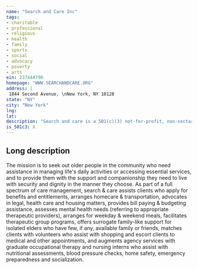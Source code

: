 ```yaml
---
name: "Search and Care Inc"
tags:
- charitable
- professional
- religious
- health
- family
- sports
- social
- advocacy
- poverty
- arts
ein: 237444790
homepage: "WWW.SEARCHANDCARE.ORG"
address: |
 1844 Second Avenue, \nNew York, NY 10128
state: "NY"
city: "New York"
lng: 
lat: 
description: "Search and care is a 501(c)(3) not-for-profit, non-sectarian organization, which assists vulnerable upper east side and east harlem elders. "
is_501c3: X
---
```


## Long description

The mission is to seek out older people in the community who need assistance in managing life's daily activities or accessing essential services, and to provide them with the support and companionship they need to live with security and dignity in the manner they choose. As part of a full spectrum of care management, search & care assists clients who apply for benefits and entitlements, arranges homecare & transportation, advocates in legal, health care and housing matters, provides bill paying & budgeting assistance, assesses mental health needs (referring to appropriate therapeutic providers), arranges for weekday & weekend meals, facilitates therapeutic group programs, offers surrogate family-like support for isolated elders who have few, if any, available family or friends, matches clients with volunteers who assist with shopping and escort clients to medical and other appointments, and augments agency services with graduate occupational therapy and nursing interns who assist with nutritional assessments, blood pressure checks, home safety, emergency preparedness and socialization. 
